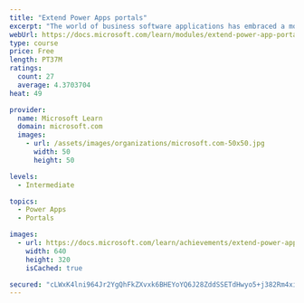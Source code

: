 ```yaml
---
title: "Extend Power Apps portals"
excerpt: "The world of business software applications has embraced a movement toward building apps that use low-code/no-code methods. This movement is one of the pillars of Microsoft Power Platform, including Power Apps portals. However, many projects often include functionality or features that can only be addressed with advanced software development techniques. This module explains how to extend portal functionality by using software development and how to use application lifecycle management (ALM) techniques to deploy portals."
webUrl: https://docs.microsoft.com/learn/modules/extend-power-app-portals/
type: course
price: Free
length: PT37M
ratings:
  count: 27
  average: 4.3703704
heat: 49

provider:
  name: Microsoft Learn
  domain: microsoft.com
  images:
    - url: /assets/images/organizations/microsoft.com-50x50.jpg
      width: 50
      height: 50

levels:
  - Intermediate

topics:
  - Power Apps
  - Portals

images:
  - url: https://docs.microsoft.com/learn/achievements/extend-power-app-portals-social.png
    width: 640
    height: 320
    isCached: true

secured: "cLWxK4lni964Jr2YgQhFkZXvxk6BHEYoYQ6J28ZddSSETdHwyo5+j382Rm4xic5oiq7L7x3IywoePj0F68UYFG0/X+V/xS9oErvnTGNAK+7XUcBmYZl4pbyL2CkB5xm2GYlzWhBEQAk9L8VEI5C2mH3GonWNFfpBFvwO6I5xi0atISW01R+OxhfPJm5HaKa6sKe0Eswzp/tUyBmPtNMWxIYjSdkCh6E2lRKAZJMhB7k+ccZhqtby22bSLLPEHQF29aCYjA/Nc0UXNsyVYclSS/wPO4P3rFM9sq1QzQd1jIcUzn0Xw3diKgh02j8JlkBM3r/EqfxRTkK3BzWyIF98VtKno39BtOF2N1Y5E0zJxlp6Qq37vNtKZAJyq2ZmjgA77cfLVSSaw2xijGLkjZ94Vus7Ih6m46LJkFDUuVBYOhU=;o43AsdTrvRhyKe/quN8g5Q=="
---
```


